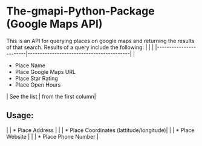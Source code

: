 # The-gmapi-Python-Package (Google Maps API)
This is an API for querying places on google maps and returning the results of that search. Results of a query include the following:
|                        |                                          |
|------------------------|------------------------------------------|
| <ul>
	<li>Place Name</li>
	<li>Place Google Maps URL</li>
	<li>Place Star Rating</li>
	<li>Place Open Hours</li>
  </ul>| See the list | from the first column|

<h2><b>Usage:</b></h2>

|            | * Place Address                          |
| | * Place Coordinates (lattitude/longitude)|
|     | * Place Website                          |
|      | * Place Phone Number                     |
